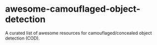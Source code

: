 # awesome-camouflaged-object-detection
A curated list of awesome resources for camouflaged/concealed object detection (COD).
